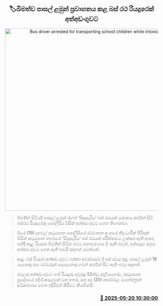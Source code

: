 <p align='center'><b><h2 align='center' title='Bus driver arrested for transporting school children while intoxicated'>🏷බීමත්ව පාසල් ළමුන් ප්‍රවාහනය කළ බස් රථ රියදුරෙක් අත්අඩංගුවට</h2></b></p>
<p align='center'><img src='https://helakuru.sgp1.cdn.digitaloceanspaces.com/esana/images/lib/arrested-2[1].jpg' width='600' alt='Bus driver arrested for transporting school children while intoxicated'></p>

> බීමතින් සිටියදී පාසැල් ළමුන් රැගත් ‘සිසුසැරිය’ බස් රථයක් ධාවනය කරමින් සිටි බස්රථ රියදුරෙකු පොලීසිය විසින් අත්අඩංගුවට ගෙන තිබෙනවා.

> ඊයේ (19) දහවල් කටුපොත පොලීසියේ රථවාහන අංශයේ නිලධාරීන් පිරිසක් විසින් කටුපොත නගරයේ ‘සිසුසැරිය’ බස් රථයක් පරීක්ෂාවට ලක්කර ඇති අතර, එහිදී අදාළ රියදුරා බීමතින් සිටින බවට අනාවරණය වී ඇති බවත්, ඉන්පසුව ඔහුව අත්අඩංගුවට ගෙන ඇති බවයි සඳහන් වෙන්නේ.

> අදාළ බස් රියදුරා අත්අඩංගුවට ගන්නා අවස්ථාවේ දී බස් රථය තුළ පාසල් ළමුන් 16 දෙනෙකු සහ මව්වරුන් දෙදෙනෙකු ගමන් කරමින් සිට ඇති බවද සඳහන්.

> එලෙස අත්අඩංගුවට ගත් රියැදුරු අවුරුදු 52ක්වූ රදලියගොඩ, කටුපොත ප්‍රදේශයේ පදිංචිකරුවෙක් වන අතර, ඔහු අද (20) නාරම්මල මහේස්ත්‍රාත් අධිකරණය වෙත ඉදිරිපත් කිරීමට නියමිතයි.



<h3 align='right'><a href='https://www.helakuru.lk/esana/p/110250/'>📅 2025-05-20 10:30:00</a></h3>
